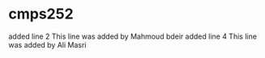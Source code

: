 # cmps252
added line 2
This line was added by Mahmoud bdeir
added line 4
This line was added by Ali Masri